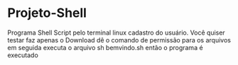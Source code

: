 # Projeto-Shell
Programa Shell Script pelo terminal linux cadastro do usuário.
Você quiser testar faz apenas o Download dê o comando de permissão para os arquivos em seguida executa o arquivo sh bemvindo.sh então o programa é executado
